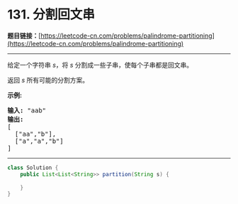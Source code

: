 # 131. 分割回文串

**题目链接：**[https://leetcode-cn.com/problems/palindrome-partitioning](https://leetcode-cn.com/problems/palindrome-partitioning)

---

<div class="content__1Y2H">
 <div class="notranslate">
  <p>给定一个字符串 <em>s</em>，将<em> s </em>分割成一些子串，使每个子串都是回文串。</p> 
  <p>返回 <em>s</em> 所有可能的分割方案。</p> 
  <p><strong>示例:</strong></p> 
  <pre class="language-text"><strong>输入:</strong>&nbsp;"aab"
<strong>输出:</strong>
[
  ["aa","b"],
  ["a","a","b"]
]</pre> 
 </div>
</div>

---

```java
class Solution {
    public List<List<String>> partition(String s) {
        
    }
}
```